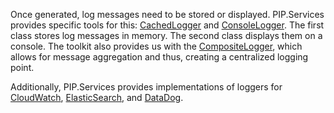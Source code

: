 
Once generated, log messages need to be stored or displayed. PIP.Services provides specific tools for this: [CachedLogger](../../../toolkit_api/python/components/log/cached_logger/) and [ConsoleLogger](../../../toolkit_api/python/components/log/console_logger/). The first class stores log messages in memory. The second class displays them on a console. The toolkit also provides us with the [CompositeLogger](../../../toolkit_api/python/components/log/composite_logger/), which allows for message aggregation and thus, creating a centralized logging point.
	
Additionally, PIP.Services provides implementations of loggers for [CloudWatch](../../../toolkit_api/python/aws/log/cloud_watch_logger/), [ElasticSearch](../../../toolkit_api/python/elasticsearch/log/elasticsearch_logger/), and [DataDog](../../../toolkit_api/python/datadog/log/datadog_logger/).
